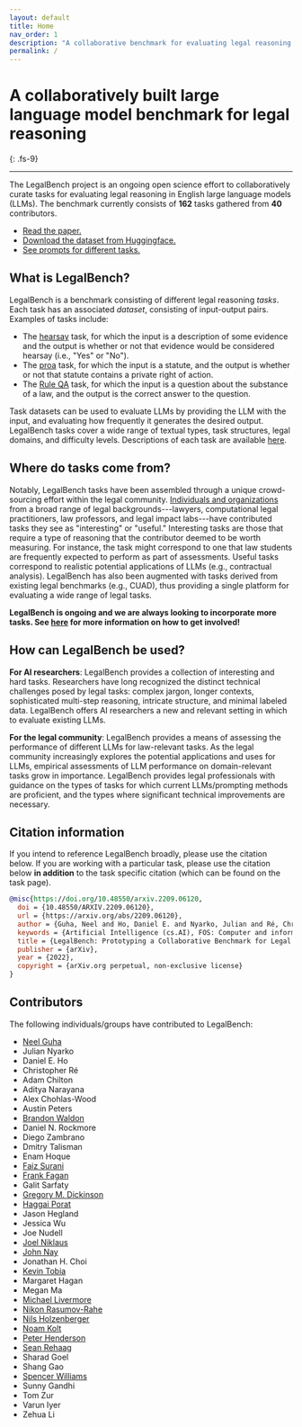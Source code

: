 ```yaml
---
layout: default
title: Home
nav_order: 1
description: "A collaborative benchmark for evaluating legal reasoning in large language models"
permalink: /
---
```


# A collaboratively built large language model benchmark for legal reasoning

{: .fs-9}

---

The LegalBench project is an ongoing open science effort to collaboratively curate tasks for evaluating legal reasoning in English large language models (LLMs). The benchmark currently consists of **162** tasks gathered from **40** contributors.

- [Read the paper.](https://arxiv.org/abs/2209.06120)
- [Download the dataset from Huggingface.](https://huggingface.co/datasets/nguha/legalbench)
- [See prompts for different tasks.](https://github.com/HazyResearch/legalbench/)

## What is LegalBench?

LegalBench is a benchmark consisting of different legal reasoning *tasks*. Each task has an associated *dataset*, consisting of input-output pairs. Examples of tasks include:

- The [hearsay](/tasks/hearsay.html) task, for which the input is a description of some evidence and the output is whether or not that evidence would be considered hearsay (i.e., "Yes" or "No").
- The [proa](tasks/proa.html) task, for which the input is a statute, and the output is whether or not that statute contains a private right of action.
- The [Rule QA](/tasks/rule_qa.html) task, for which the input is a question about the substance of a law, and the output is the correct answer to the question.

Task datasets can be used to evaluate LLMs by providing the LLM with the input, and evaluating how frequently it generates the desired output. LegalBench tasks cover a wide range of textual types, task structures, legal domains, and difficulty levels. Descriptions of each task are available [here](./tasks/index.markdown).


## Where do tasks come from?
Notably, LegalBench tasks have been assembled through a unique crowd-sourcing effort within the legal community. [Individuals and organizations](#contributors) from a broad range of legal backgrounds---lawyers, computational legal practitioners, law professors, and legal impact labs---have contributed tasks they see as "interesting" or "useful." Interesting tasks are those that require a type of reasoning that the contributor deemed to be worth measuring. For instance, the task might correspond to one that law students are frequently expected to perform as part of assessments. Useful tasks correspond to realistic potential applications of LLMs (e.g., contractual analysis). LegalBench has also been augmented with tasks derived from existing legal benchmarks (e.g., CUAD), thus providing a single platform for evaluating a wide range of legal tasks.

**LegalBench is ongoing and we are always looking to incorporate more tasks. See [here](./contribute.markdown) for more information on how to get involved!**

## How can LegalBench be used?

**For AI researchers**: LegalBench provides a collection of interesting and hard tasks. Researchers have long recognized the distinct technical challenges posed by legal tasks: complex jargon, longer contexts, sophisticated multi-step reasoning, intricate structure, and minimal labeled data. LegalBench offers AI researchers a new and relevant setting in which to evaluate existing LLMs.

**For the legal community**: LegalBench provides a means of assessing the performance of different LLMs for law-relevant tasks. As the legal community increasingly explores the potential applications and uses for LLMs, empirical assessments of LLM performance on domain-relevant tasks grow in importance. LegalBench provides legal professionals with guidance on the types of tasks for which current LLMs/prompting methods are proficient, and the types where significant technical improvements are necessary.

## Citation information

If you intend to reference LegalBench broadly, please use the citation below. If you are working with a particular task, please use the citation below **in addition** to the task specific citation (which can be found on the task page).

```bib
@misc{https://doi.org/10.48550/arxiv.2209.06120, 
  doi = {10.48550/ARXIV.2209.06120}, 
  url = {https://arxiv.org/abs/2209.06120}, 
  author = {Guha, Neel and Ho, Daniel E. and Nyarko, Julian and Ré, Christopher}, 
  keywords = {Artificial Intelligence (cs.AI), FOS: Computer and information sciences, FOS: Computer and information sciences}, 
  title = {LegalBench: Prototyping a Collaborative Benchmark for Legal Reasoning}, 
  publisher = {arXiv}, 
  year = {2022}, 
  copyright = {arXiv.org perpetual, non-exclusive license}
}
```

## Contributors

The following individuals/groups have contributed to LegalBench:

- [Neel Guha](https://www.neelguha.com/)
- Julian Nyarko
- Daniel E. Ho
- Christopher Ré
- Adam Chilton
- Aditya Narayana
- Alex Chohlas-Wood
- Austin Peters
- [Brandon Waldon](https://bwaldon.github.io/)
- Daniel N. Rockmore
- Diego Zambrano
- Dmitry Talisman
- Enam Hoque
- [Faiz Surani](https://faizsurani.com)
- [Frank Fagan](https://www.stcl.edu/about-us/faculty/frank-fagan/)
- Galit Sarfaty
- [Gregory M. Dickinson](https://www.stu.edu/law/faculty-staff/faculty/gregorydickinson/)
- [Haggai Porat](https://hls.harvard.edu/haggai-porat/)
- Jason Hegland
- Jessica Wu
- Joe Nudell
- [Joel Niklaus](https://niklaus.ai)
- [John Nay](http://johnjnay.com/)
- Jonathan H. Choi
- [Kevin Tobia](https://www.law.georgetown.edu/faculty/kevin-tobia/)
- Margaret Hagan
- Megan Ma
- [Michael Livermore](https://www.law.virginia.edu/faculty/profile/mal5un/2457619)
- [Nikon Rasumov-Rahe](https://maxime.tools/)
- [Nils Holzenberger](https://perso.telecom-paristech.fr/holzenberger/)
- [Noam Kolt](http://noamkolt.com/)
- [Peter Henderson](https://www.peterhenderson.co/)
- [Sean Rehaag](https://www.osgoode.yorku.ca/faculty-and-staff/rehaag-sean/)
- Sharad Goel
- Shang Gao
- [Spencer Williams](https://papers.ssrn.com/sol3/cf_dev/AbsByAuth.cfm?per_id=2882090)
- Sunny Gandhi
- Tom Zur
- Varun Iyer
- Zehua Li
